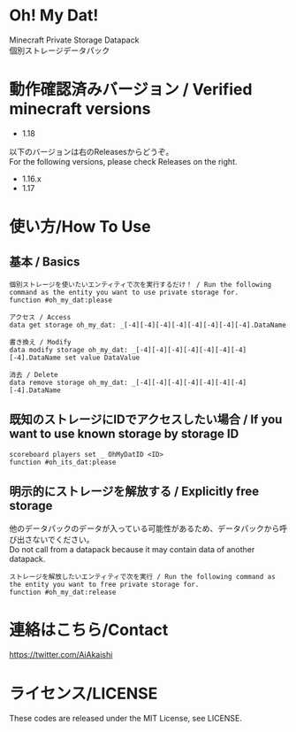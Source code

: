 # Oh! My Dat!
Minecraft Private Storage Datapack  
個別ストレージデータパック

# 動作確認済みバージョン / Verified minecraft versions

- 1.18

以下のバージョンは右のReleasesからどうぞ。  
For the following versions, please check Releases on the right.

- 1.16.x
- 1.17

# 使い方/How To Use

## 基本 / Basics

```
個別ストレージを使いたいエンティティで次を実行するだけ！ / Run the following command as the entity you want to use private storage for.  
function #oh_my_dat:please  
  
アクセス / Access  
data get storage oh_my_dat: _[-4][-4][-4][-4][-4][-4][-4][-4].DataName  
  
書き換え / Modify  
data modify storage oh_my_dat: _[-4][-4][-4][-4][-4][-4][-4][-4].DataName set value DataValue  
  
消去 / Delete  
data remove storage oh_my_dat: _[-4][-4][-4][-4][-4][-4][-4][-4].DataName
```

## 既知のストレージにIDでアクセスしたい場合 / If you want to use known storage by storage ID

```
scoreboard players set _ OhMyDatID <ID>  
function #oh_its_dat:please
```

## 明示的にストレージを解放する / Explicitly free storage

他のデータパックのデータが入っている可能性があるため、データパックから呼び出さないでください。  
Do not call from a datapack because it may contain data of another datapack.  
```
ストレージを解放したいエンティティで次を実行 / Run the following command as the entity you want to free private storage for.  
function #oh_my_dat:release
```

# 連絡はこちら/Contact

https://twitter.com/AiAkaishi

# ライセンス/LICENSE

These codes are released under the MIT License, see LICENSE.
